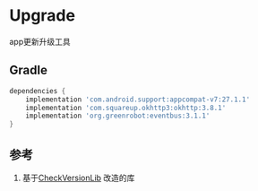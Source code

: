 # Upgrade
app更新升级工具

## Gradle
 ```groovy
 dependencies {
     implementation 'com.android.support:appcompat-v7:27.1.1'
     implementation 'com.squareup.okhttp3:okhttp:3.8.1'
     implementation 'org.greenrobot:eventbus:3.1.1'
 }
 ```

 ## 参考
 1. 基于[CheckVersionLib](https://github.com/AlexLiuSheng/CheckVersionLib) 改造的库